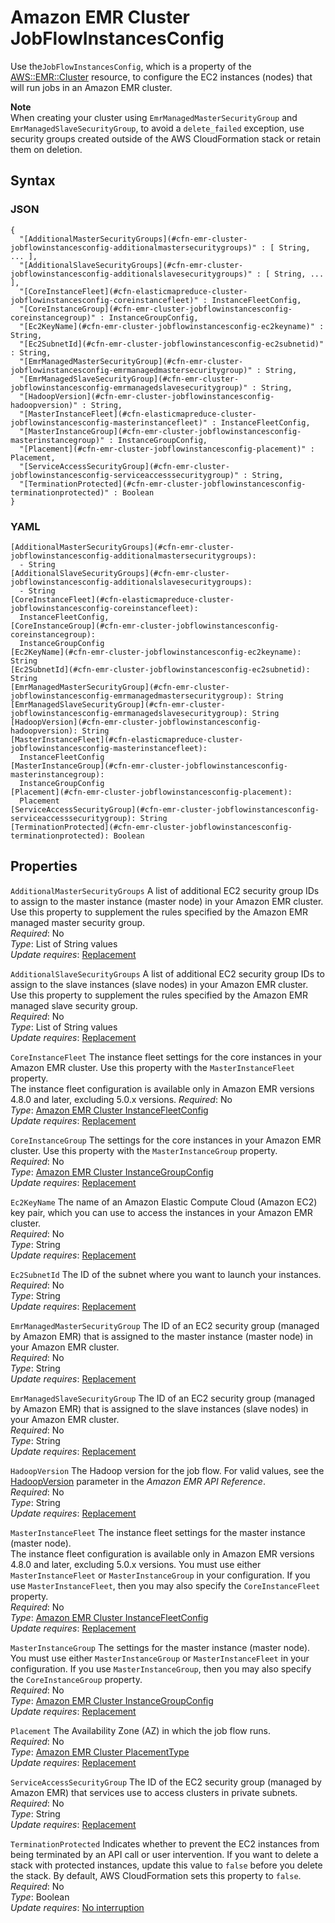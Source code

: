# Amazon EMR Cluster JobFlowInstancesConfig<a name="aws-properties-emr-cluster-jobflowinstancesconfig"></a>

Use the`JobFlowInstancesConfig`, which is a property of the [AWS::EMR::Cluster](aws-resource-emr-cluster.md) resource, to configure the EC2 instances \(nodes\) that will run jobs in an Amazon EMR cluster\.

**Note**  
When creating your cluster using `EmrManagedMasterSecurityGroup` and `EmrManagedSlaveSecurityGroup`, to avoid a `delete_failed` exception, use security groups created outside of the AWS CloudFormation stack or retain them on deletion\.

## Syntax<a name="w4ab1c21c14e1189b7"></a>

### JSON<a name="aws-properties-emr-cluster-jobflowinstancesconfig-syntax.json"></a>

```
{
  "[AdditionalMasterSecurityGroups](#cfn-emr-cluster-jobflowinstancesconfig-additionalmastersecuritygroups)" : [ String, ... ],
  "[AdditionalSlaveSecurityGroups](#cfn-emr-cluster-jobflowinstancesconfig-additionalslavesecuritygroups)" : [ String, ... ],
  "[CoreInstanceFleet](#cfn-elasticmapreduce-cluster-jobflowinstancesconfig-coreinstancefleet)" : InstanceFleetConfig,
  "[CoreInstanceGroup](#cfn-emr-cluster-jobflowinstancesconfig-coreinstancegroup)" : InstanceGroupConfig,
  "[Ec2KeyName](#cfn-emr-cluster-jobflowinstancesconfig-ec2keyname)" : String,
  "[Ec2SubnetId](#cfn-emr-cluster-jobflowinstancesconfig-ec2subnetid)" : String,
  "[EmrManagedMasterSecurityGroup](#cfn-emr-cluster-jobflowinstancesconfig-emrmanagedmastersecuritygroup)" : String,
  "[EmrManagedSlaveSecurityGroup](#cfn-emr-cluster-jobflowinstancesconfig-emrmanagedslavesecuritygroup)" : String,
  "[HadoopVersion](#cfn-emr-cluster-jobflowinstancesconfig-hadoopversion)" : String,
  "[MasterInstanceFleet](#cfn-elasticmapreduce-cluster-jobflowinstancesconfig-masterinstancefleet)" : InstanceFleetConfig,
  "[MasterInstanceGroup](#cfn-emr-cluster-jobflowinstancesconfig-masterinstancegroup)" : InstanceGroupConfig,
  "[Placement](#cfn-emr-cluster-jobflowinstancesconfig-placement)" : Placement,
  "[ServiceAccessSecurityGroup](#cfn-emr-cluster-jobflowinstancesconfig-serviceaccesssecuritygroup)" : String,
  "[TerminationProtected](#cfn-emr-cluster-jobflowinstancesconfig-terminationprotected)" : Boolean
}
```

### YAML<a name="aws-properties-emr-cluster-jobflowinstancesconfig-syntax.yaml"></a>

```
[AdditionalMasterSecurityGroups](#cfn-emr-cluster-jobflowinstancesconfig-additionalmastersecuritygroups):
  - String
[AdditionalSlaveSecurityGroups](#cfn-emr-cluster-jobflowinstancesconfig-additionalslavesecuritygroups):
  - String
[CoreInstanceFleet](#cfn-elasticmapreduce-cluster-jobflowinstancesconfig-coreinstancefleet):
  InstanceFleetConfig,
[CoreInstanceGroup](#cfn-emr-cluster-jobflowinstancesconfig-coreinstancegroup):
  InstanceGroupConfig
[Ec2KeyName](#cfn-emr-cluster-jobflowinstancesconfig-ec2keyname): String
[Ec2SubnetId](#cfn-emr-cluster-jobflowinstancesconfig-ec2subnetid): String
[EmrManagedMasterSecurityGroup](#cfn-emr-cluster-jobflowinstancesconfig-emrmanagedmastersecuritygroup): String
[EmrManagedSlaveSecurityGroup](#cfn-emr-cluster-jobflowinstancesconfig-emrmanagedslavesecuritygroup): String
[HadoopVersion](#cfn-emr-cluster-jobflowinstancesconfig-hadoopversion): String
[MasterInstanceFleet](#cfn-elasticmapreduce-cluster-jobflowinstancesconfig-masterinstancefleet):
  InstanceFleetConfig
[MasterInstanceGroup](#cfn-emr-cluster-jobflowinstancesconfig-masterinstancegroup):
  InstanceGroupConfig
[Placement](#cfn-emr-cluster-jobflowinstancesconfig-placement):
  Placement
[ServiceAccessSecurityGroup](#cfn-emr-cluster-jobflowinstancesconfig-serviceaccesssecuritygroup): String
[TerminationProtected](#cfn-emr-cluster-jobflowinstancesconfig-terminationprotected): Boolean
```

## Properties<a name="w4ab1c21c14e1189b9"></a>

`AdditionalMasterSecurityGroups`  <a name="cfn-emr-cluster-jobflowinstancesconfig-additionalmastersecuritygroups"></a>
A list of additional EC2 security group IDs to assign to the master instance \(master node\) in your Amazon EMR cluster\. Use this property to supplement the rules specified by the Amazon EMR managed master security group\.  
*Required*: No  
*Type*: List of String values  
*Update requires*: [Replacement](using-cfn-updating-stacks-update-behaviors.md#update-replacement)

`AdditionalSlaveSecurityGroups`  <a name="cfn-emr-cluster-jobflowinstancesconfig-additionalslavesecuritygroups"></a>
A list of additional EC2 security group IDs to assign to the slave instances \(slave nodes\) in your Amazon EMR cluster\. Use this property to supplement the rules specified by the Amazon EMR managed slave security group\.  
*Required*: No  
*Type*: List of String values  
*Update requires*: [Replacement](using-cfn-updating-stacks-update-behaviors.md#update-replacement)

`CoreInstanceFleet`  <a name="cfn-elasticmapreduce-cluster-jobflowinstancesconfig-coreinstancefleet"></a>
The instance fleet settings for the core instances in your Amazon EMR cluster\. Use this property with the `MasterInstanceFleet` property\.  
The instance fleet configuration is available only in Amazon EMR versions 4\.8\.0 and later, excluding 5\.0\.x versions\.
*Required*: No  
*Type*: [Amazon EMR Cluster InstanceFleetConfig](aws-properties-elasticmapreduce-cluster-instancefleetconfig.md)  
*Update requires*: [Replacement](using-cfn-updating-stacks-update-behaviors.md#update-replacement)

`CoreInstanceGroup`  <a name="cfn-emr-cluster-jobflowinstancesconfig-coreinstancegroup"></a>
The settings for the core instances in your Amazon EMR cluster\. Use this property with the `MasterInstanceGroup` property\.  
*Required*: No  
*Type*: [Amazon EMR Cluster InstanceGroupConfig](aws-properties-emr-cluster-jobflowinstancesconfig-instancegroupconfig.md)  
*Update requires*: [Replacement](using-cfn-updating-stacks-update-behaviors.md#update-replacement)

`Ec2KeyName`  <a name="cfn-emr-cluster-jobflowinstancesconfig-ec2keyname"></a>
The name of an Amazon Elastic Compute Cloud \(Amazon EC2\) key pair, which you can use to access the instances in your Amazon EMR cluster\.  
*Required*: No  
*Type*: String  
*Update requires*: [Replacement](using-cfn-updating-stacks-update-behaviors.md#update-replacement)

`Ec2SubnetId`  <a name="cfn-emr-cluster-jobflowinstancesconfig-ec2subnetid"></a>
The ID of the subnet where you want to launch your instances\.  
*Required*: No  
*Type*: String  
*Update requires*: [Replacement](using-cfn-updating-stacks-update-behaviors.md#update-replacement)

`EmrManagedMasterSecurityGroup`  <a name="cfn-emr-cluster-jobflowinstancesconfig-emrmanagedmastersecuritygroup"></a>
The ID of an EC2 security group \(managed by Amazon EMR\) that is assigned to the master instance \(master node\) in your Amazon EMR cluster\.  
*Required*: No  
*Type*: String  
*Update requires*: [Replacement](using-cfn-updating-stacks-update-behaviors.md#update-replacement)

`EmrManagedSlaveSecurityGroup`  <a name="cfn-emr-cluster-jobflowinstancesconfig-emrmanagedslavesecuritygroup"></a>
The ID of an EC2 security group \(managed by Amazon EMR\) that is assigned to the slave instances \(slave nodes\) in your Amazon EMR cluster\.  
*Required*: No  
*Type*: String  
*Update requires*: [Replacement](using-cfn-updating-stacks-update-behaviors.md#update-replacement)

`HadoopVersion`  <a name="cfn-emr-cluster-jobflowinstancesconfig-hadoopversion"></a>
The Hadoop version for the job flow\. For valid values, see the [HadoopVersion](https://docs.aws.amazon.com/ElasticMapReduce/latest/API/API_JobFlowInstancesConfig.html) parameter in the *Amazon EMR API Reference*\.  
*Required*: No  
*Type*: String  
*Update requires*: [Replacement](using-cfn-updating-stacks-update-behaviors.md#update-replacement)

`MasterInstanceFleet`  <a name="cfn-elasticmapreduce-cluster-jobflowinstancesconfig-masterinstancefleet"></a>
The instance fleet settings for the master instance \(master node\)\.  
The instance fleet configuration is available only in Amazon EMR versions 4\.8\.0 and later, excluding 5\.0\.x versions\.
You must use either `MasterInstanceFleet` or `MasterInstanceGroup` in your configuration\. If you use `MasterInstanceFleet`, then you may also specify the `CoreInstanceFleet` property\.  
*Required*: No  
*Type*: [Amazon EMR Cluster InstanceFleetConfig](aws-properties-elasticmapreduce-cluster-instancefleetconfig.md)  
*Update requires*: [Replacement](using-cfn-updating-stacks-update-behaviors.md#update-replacement)

`MasterInstanceGroup`  <a name="cfn-emr-cluster-jobflowinstancesconfig-masterinstancegroup"></a>
The settings for the master instance \(master node\)\.  
You must use either `MasterInstanceGroup` or `MasterInstanceFleet` in your configuration\. If you use `MasterInstanceGroup`, then you may also specify the `CoreInstanceGroup` property\.  
*Required*: No  
*Type*: [Amazon EMR Cluster InstanceGroupConfig](aws-properties-emr-cluster-jobflowinstancesconfig-instancegroupconfig.md)  
*Update requires*: [Replacement](using-cfn-updating-stacks-update-behaviors.md#update-replacement)

`Placement`  <a name="cfn-emr-cluster-jobflowinstancesconfig-placement"></a>
The Availability Zone \(AZ\) in which the job flow runs\.  
*Required*: No  
*Type*: [Amazon EMR Cluster PlacementType](aws-properties-emr-cluster-jobflowinstancesconfig-placementtype.md)  
*Update requires*: [Replacement](using-cfn-updating-stacks-update-behaviors.md#update-replacement)

`ServiceAccessSecurityGroup`  <a name="cfn-emr-cluster-jobflowinstancesconfig-serviceaccesssecuritygroup"></a>
The ID of the EC2 security group \(managed by Amazon EMR\) that services use to access clusters in private subnets\.  
*Required*: No  
*Type*: String  
*Update requires*: [Replacement](using-cfn-updating-stacks-update-behaviors.md#update-replacement)

`TerminationProtected`  <a name="cfn-emr-cluster-jobflowinstancesconfig-terminationprotected"></a>
Indicates whether to prevent the EC2 instances from being terminated by an API call or user intervention\. If you want to delete a stack with protected instances, update this value to `false` before you delete the stack\. By default, AWS CloudFormation sets this property to `false`\.  
*Required*: No  
*Type*: Boolean  
*Update requires*: [No interruption](using-cfn-updating-stacks-update-behaviors.md#update-no-interrupt)